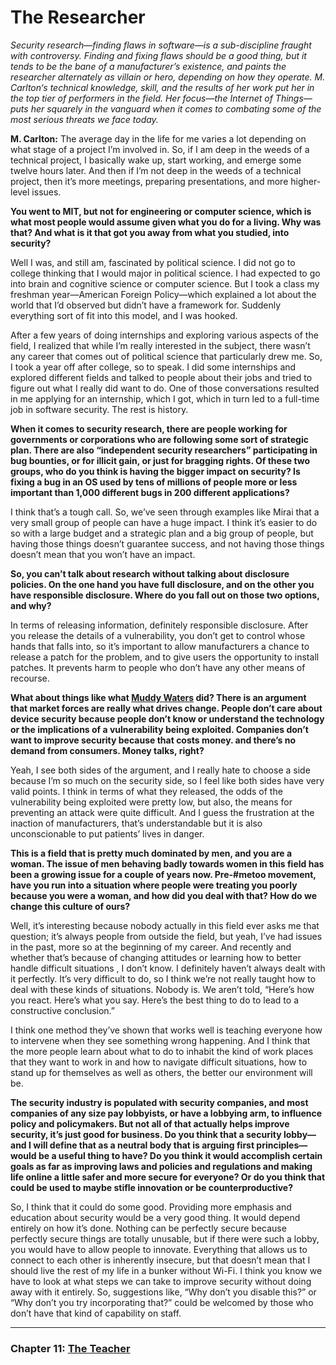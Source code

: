 # The Researcher

*Security research—finding flaws in software—is a sub-discipline fraught with controversy. Finding and fixing flaws should be a good thing, but it tends to be the bane of a manufacturer’s existence, and paints the researcher alternately as villain or hero, depending on how they operate. M. Carlton‘s technical knowledge, skill, and the results of her work put her in the top tier of performers in the field. Her focus—the Internet of Things—puts her squarely in the vanguard when it comes to combating some of the most serious threats we face today.*

**M. Carlton:** The average day in the life for me varies a lot depending on what stage of a project I’m involved in. So, if I am deep in the weeds of a technical project, I basically wake up, start working, and emerge some twelve hours later. And then if I’m not deep in the weeds of a technical project, then it’s more meetings, preparing presentations, and more higher-level issues. 

**You went to MIT, but not for engineering or computer science, which is what most people would assume given what you do for a living. Why was that? And what is it that got you away from what you studied, into security?**

Well I was, and still am, fascinated by political science. I did not go to college thinking that I would major in political science. I had expected to go into brain and cognitive science or computer science. But I took a class my freshman year—American Foreign Policy—which explained a lot about the world that I’d observed but didn’t have a framework for. Suddenly everything sort of fit into this model, and I was hooked. 

After a few years of doing internships and exploring various aspects of the field, I realized that while I’m really interested in the subject, there wasn’t any career that comes out of political science that particularly drew me. So, I took a year off after college, so to speak. I did some internships and explored different fields and talked to people about their jobs and tried to figure out what I really did want to do. One of those conversations resulted in me applying for an internship, which I got, which in turn led to a full-time job in software security. The rest is history. 

**When it comes to security research, there are people working for governments or corporations who are following some sort of strategic plan. There are also “independent security researchers” participating in bug bounties, or for illicit gain, or just for bragging rights. Of these two groups, who do you think is having the bigger impact on security? Is fixing a bug in an OS used by tens of millions of people more or less important than 1,000 different bugs in 200 different applications?**

I think that’s a tough call. So, we’ve seen through examples like Mirai  that a very small group of people can have a huge impact. I think it’s easier to do so with a large budget and a strategic plan and a big group of people, but having those things doesn’t guarantee success, and not having those things doesn’t mean that you won’t have an impact. 

**So, you can’t talk about research without talking about disclosure policies. On the one hand you have full disclosure, and on the other you have responsible disclosure. Where do you fall out on those two options, and why?** 

In terms of releasing information, definitely responsible disclosure. After you release the details of a vulnerability, you don’t get to control whose hands that falls into, so it’s important to allow manufacturers a chance to release a patch for the problem, and to give users the opportunity to install patches. It prevents harm to people who don’t have any other means of recourse. 

**What about things like what [Muddy Waters](https://threatpost.com/researchers-medsec-muddy-waters-set-bad-precedent-with-st-jude-medical-short/120266/) did?  There is an argument that market forces are really what drives change. People don’t care about device security because people don’t know or understand the technology or the implications of a vulnerability being exploited. Companies don’t want to improve security because that costs money. and there’s no demand from consumers. Money talks, right?**

Yeah, I see both sides of the argument, and I really hate to choose a side because I’m so much on the security side, so I feel like both sides have very valid points. I think in terms of what they released, the odds of the vulnerability being exploited were pretty low, but also, the means for preventing an attack were quite difficult. And I guess the frustration at the inaction of manufacturers, that’s understandable but it is also unconscionable to put patients’ lives in danger. 

**This is a field that is pretty much dominated by men, and you are a woman. The issue of men behaving badly towards women in this field has been a growing issue for a couple of years now. Pre-#metoo movement,  have you run into a situation where people were treating you poorly because you were a woman, and how did you deal with that? How do we change this culture of ours?**

Well, it’s interesting because nobody actually in this field ever asks me that question; it’s always people from outside the field, but yeah, I’ve had issues in the past, more so at the beginning of my career. And recently and whether that’s because of changing attitudes or learning how to better handle difficult situations , I don’t know. I definitely haven’t always dealt with it perfectly. It’s very difficult to do, so I think we’re not really taught how to deal with these kinds of situations. Nobody is. We aren’t told, “Here’s how you react. Here’s what you say. Here’s the best thing to do to lead to a constructive conclusion.”

I think one method they’ve shown that works well is teaching everyone how to intervene when they see something wrong happening. And I think that the more people learn about what to do to inhabit the kind of work places that they want to work in and how to navigate difficult situations, how to stand up for themselves as well as others, the better our environment will be. 

**The security industry is populated with security companies, and most companies of any size pay lobbyists, or have a lobbying arm, to influence policy and policymakers. But not all of that actually helps improve security, it’s just good for business. Do you think that a security lobby—and I will define that as a neutral body that is arguing first principles—would be a useful thing to have? Do you think it would accomplish certain goals as far as improving laws and policies and regulations and making life online a little safer and more secure for everyone? Or do you think that could be used to maybe stifle innovation or be counterproductive?** 

So, I think that it could do some good. Providing more emphasis and education about security would be a very good thing. It would depend entirely on how it’s done. Nothing can be perfectly secure because perfectly secure things are totally unusable, but if there were such a lobby, you would have to allow people to innovate. Everything that allows us to connect to each other is inherently insecure, but that doesn’t mean that I should live the rest of my life in a bunker without Wi-Fi. I think you know we have to look at what steps we can take to improve security without doing away with it entirely. So, suggestions like, “Why don’t you disable this?” or “Why don’t you try incorporating that?” could be welcomed by those who don’t have that kind of capability on staff. 

---

### Chapter 11: [The Teacher](/The_Teacher.md)
